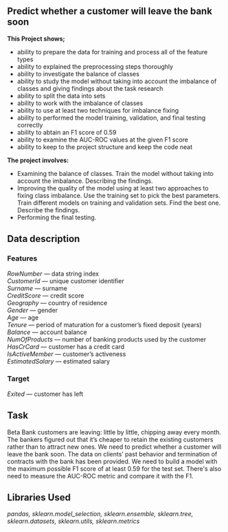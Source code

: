 ## Predict whether a customer will leave the bank soon

**This Project shows;**
- ability to  prepare the data for training and process all of the feature types
- ability to explained the preprocessing steps thoroughly
- ability to investigate the balance of classes
- ability to study the model without taking into account the imbalance of classes and giving findings about the task research
- ability to split the data into sets
- ability to work with the imbalance of classes
- ability to use at least two techniques for imbalance fixing
- ability to performed the model training, validation, and final testing correctly
- ability to abtain an F1 score of 0.59
- ability to examine the AUC-ROC values at the given F1 score
- ability to keep to the project structure and keep the code neat

**The project involves:**
- Examining the balance of classes. Train the model without taking into account the imbalance. Describing the findings.
- Improving the quality of the model using at least two approaches to fixing class imbalance. Use the training set to pick the best parameters. Train different models on training and validation sets. Find the best one. Describe the findings.
- Performing the final testing.

## Data description
### Features
*RowNumber* — data string index\
*CustomerId* — unique customer identifier\
*Surname* — surname\
*CreditScore* — credit score\
*Geography* — country of residence\
*Gender* — gender\
*Age* — age\
*Tenure* — period of maturation for a customer’s fixed deposit (years)\
*Balance* — account balance\
*NumOfProducts* — number of banking products used by the customer\
*HasCrCard* — customer has a credit card\
*IsActiveMember* — customer’s activeness\
*EstimatedSalary* — estimated salary
### Target
*Exited* — сustomer has left

## Task
Beta Bank customers are leaving: little by little, chipping away every month. The bankers figured out that it’s cheaper to retain the existing customers rather than to attract new ones.
We need to predict whether a customer will leave the bank soon. The data on clients’ past behavior and termination of contracts with the bank has been provided.
We need to build a model with the maximum possible F1 score of at least 0.59 for the test set.
There's also need to measure the AUC-ROC metric and compare it with the F1.

## Libraries Used
_pandas, sklearn.model_selection, sklearn.ensemble, sklearn.tree, sklearn.datasets, sklearn.utils, sklearn.metrics_
